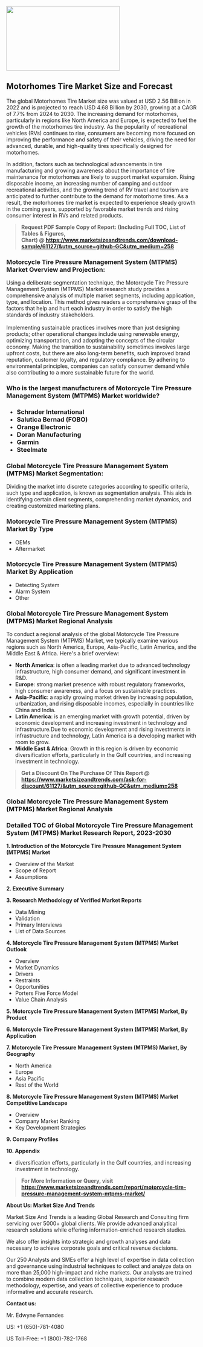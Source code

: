 <p><img class="alignnone size-medium wp-image-20088" src="https://ffe5etoiles.com/wp-content/uploads/2024/12/MST1-300x171.png" alt="" width="300" height="171" /></p><h2>Motorhomes Tire Market Size and Forecast</h2><p>The global Motorhomes Tire Market size was valued at USD 2.56 Billion in 2022 and is projected to reach USD 4.68 Billion by 2030, growing at a CAGR of 7.7% from 2024 to 2030. The increasing demand for motorhomes, particularly in regions like North America and Europe, is expected to fuel the growth of the motorhomes tire industry. As the popularity of recreational vehicles (RVs) continues to rise, consumers are becoming more focused on improving the performance and safety of their vehicles, driving the need for advanced, durable, and high-quality tires specifically designed for motorhomes.</p><p>In addition, factors such as technological advancements in tire manufacturing and growing awareness about the importance of tire maintenance for motorhomes are likely to support market expansion. Rising disposable income, an increasing number of camping and outdoor recreational activities, and the growing trend of RV travel and tourism are anticipated to further contribute to the demand for motorhome tires. As a result, the motorhomes tire market is expected to experience steady growth in the coming years, supported by favorable market trends and rising consumer interest in RVs and related products.</p></p><blockquote id="" class=""><strong>Request PDF Sample Copy of Report: (Including Full TOC, List of Tables &amp; Figures, Chart)&nbsp;@&nbsp;<strong><a href="https://www.marketsizeandtrends.com/download-sample/61127/&utm_source=github-GC&utm_medium=258" target="_blank">https://www.marketsizeandtrends.com/download-sample/61127/&utm_source=github-GC&utm_medium=258</a></strong></strong></blockquote><h3 id="" class="">Motorcycle Tire Pressure Management System (MTPMS) Market&nbsp;Overview and Projection:</h3><p id="" class="">Using a deliberate segmentation technique, the Motorcycle Tire Pressure Management System (MTPMS) Market research study provides a comprehensive analysis of multiple market segments, including application, type, and location. This method gives readers a comprehensive grasp of the factors that help and hurt each industry in order to satisfy the high standards of industry stakeholders. <br /> <br />Implementing sustainable practices involves more than just designing products; other operational changes include using renewable energy, optimizing transportation, and adopting the concepts of the circular economy. Making the transition to sustainability sometimes involves large upfront costs, but there are also long-term benefits, such improved brand reputation, customer loyalty, and regulatory compliance. By adhering to environmental principles, companies can satisfy consumer demand while also contributing to a more sustainable future for the world.</p><h3 id="" class="">Who is the largest manufacturers of&nbsp;Motorcycle Tire Pressure Management System (MTPMS) Market worldwide?</h3><h3 class=""><p><ul><li>Schrader International </li><li> Salutica Bernad (FOBO) </li><li> Orange Electronic </li><li> Doran Manufacturing </li><li> Garmin </li><li> Steelmate</li></ul></p></h3><h3 id="" class="">Global&nbsp;Motorcycle Tire Pressure Management System (MTPMS) Market Segmentation:</h3><p id="" class="">Dividing the market into discrete categories according to specific criteria, such type and application, is known as segmentation analysis. This aids in identifying certain client segments, comprehending market dynamics, and creating customized marketing plans.</p><h3 id="" class="">Motorcycle Tire Pressure Management System (MTPMS) Market&nbsp;By Type</h3><p><p><ul><li>OEMs </li><li> Aftermarket</p></li></ul></p></p><h3 id="" class="">Motorcycle Tire Pressure Management System (MTPMS) Market&nbsp;By Application</h3><p class=""><p><ul><li>Detecting System </li><li> Alarm System </li><li> Other</li></ul></p></p><h3 id="" class="">Global Motorcycle Tire Pressure Management System (MTPMS) Market Regional Analysis</h3><p id="" class="">To conduct a regional analysis of the global Motorcycle Tire Pressure Management System (MTPMS) Market, we typically examine various regions such as North America, Europe, Asia-Pacific, Latin America, and the Middle East &amp; Africa. Here's a brief overview:</p><ul><li><strong>North America</strong>: is often a leading market due to advanced technology infrastructure, high consumer demand, and significant investment in R&amp;D.</li><li><strong>Europe</strong>: strong market presence with robust regulatory frameworks, high consumer awareness, and a focus on sustainable practices.</li><li><strong>Asia-Pacific</strong>: a rapidly growing market driven by increasing population, urbanization, and rising disposable incomes, especially in countries like China and India.</li><li><strong>Latin America</strong>: is an emerging market with growth potential, driven by economic development and increasing investment in technology and infrastructure.Due to economic development and rising investments in infrastructure and technology, Latin America is a developing market with room to grow.</li><li><strong>Middle East &amp; Africa</strong>: Growth in this region is driven by economic diversification efforts, particularly in the Gulf countries, and increasing investment in technology.</li></ul><blockquote id="" class=""><strong>Get a Discount On The Purchase Of This Report @ <strong><a href="https://www.marketsizeandtrends.com/ask-for-discount/61127/&utm_source=github-GC&utm_medium=258" target="_blank">https://www.marketsizeandtrends.com/ask-for-discount/61127/&utm_source=github-GC&utm_medium=258</a></strong></strong></blockquote><h3 id="" class="">Global Motorcycle Tire Pressure Management System (MTPMS) Market Regional Analysis</h3><h3 id="" class="">Detailed TOC of Global Motorcycle Tire Pressure Management System (MTPMS) Market Research Report, 2023-2030</h3><p id="" class=""><strong>1. Introduction of the Motorcycle Tire Pressure Management System (MTPMS) Market</strong></p><ul><li>Overview of the Market</li><li>Scope of Report</li><li>Assumptions</li></ul><p id="" class=""><strong>2. Executive Summary</strong></p><p id="" class=""><strong>3. Research Methodology of Verified Market Reports</strong></p><ul><li>Data Mining</li><li>Validation</li><li>Primary Interviews</li><li>List of Data Sources</li></ul><p id="" class=""><strong>4. Motorcycle Tire Pressure Management System (MTPMS) Market Outlook</strong></p><ul><li>Overview</li><li>Market Dynamics</li><li>Drivers</li><li>Restraints</li><li>Opportunities</li><li>Porters Five Force Model</li><li>Value Chain Analysis</li></ul><p id="" class=""><strong>5. Motorcycle Tire Pressure Management System (MTPMS) Market, By Product</strong></p><p id="" class=""><strong>6. Motorcycle Tire Pressure Management System (MTPMS) Market, By Application</strong></p><p id="" class=""><strong>7. Motorcycle Tire Pressure Management System (MTPMS) Market, By Geography</strong></p><ul><li>North America</li><li>Europe</li><li>Asia Pacific</li><li>Rest of the World</li></ul><p id="" class=""><strong>8. Motorcycle Tire Pressure Management System (MTPMS) Market Competitive Landscape</strong></p><ul><li>Overview</li><li>Company Market Ranking</li><li>Key Development Strategies</li></ul><p id="" class=""><strong>9. Company Profiles</strong></p><p id="" class=""><strong>10. Appendix</strong></p><ul><li>diversification efforts, particularly in the Gulf countries, and increasing investment in technology.</li></ul><blockquote id="" class=""><strong>For More Information or Query, visit <strong><strong><a href="https://www.marketsizeandtrends.com/report/motorcycle-tire-pressure-management-system-mtpms-market/" target="_blank">https://www.marketsizeandtrends.com/report/motorcycle-tire-pressure-management-system-mtpms-market/</a></strong></strong></strong></blockquote><p id="" class=""><strong>About Us: Market Size And Trends</strong></p><p id="" class="">Market Size And Trends is a leading Global Research and Consulting firm servicing over 5000+ global clients. We provide advanced analytical research solutions while offering information-enriched research studies.</p><p id="" class="">We also offer insights into strategic and growth analyses and data necessary to achieve corporate goals and critical revenue decisions.</p><p id="" class="">Our 250 Analysts and SMEs offer a high level of expertise in data collection and governance using industrial techniques to collect and analyze data on more than 25,000 high-impact and niche markets. Our analysts are trained to combine modern data collection techniques, superior research methodology, expertise, and years of collective experience to produce informative and accurate research.</p><p id="" class=""><strong>Contact us:</strong></p><p id="" class="">Mr. Edwyne Fernandes</p><p id="" class="">US: +1 (650)-781-4080</p><p id="" class="">US Toll-Free: +1 (800)-782-1768</p>
